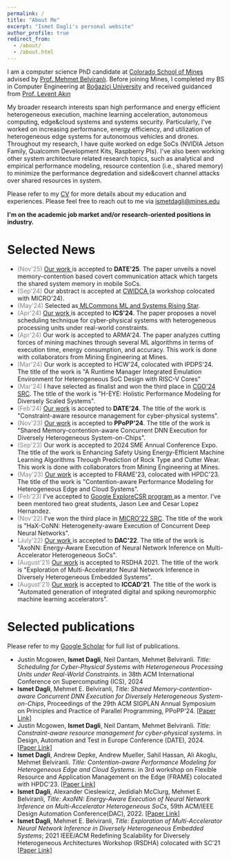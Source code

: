```yaml
---
permalink: /
title: "About Me"
excerpt: "Ismet Dagli's personal website"
author_profile: true
redirect_from: 
  - /about/
  - /about.html
---
```


I am a computer science PhD candidate at [Colorado School of Mines](https://cs.mines.edu/) advised by [Prof. Mehmet Belviranlı](https://mehmet.belviranli.com/). Before joining Mines, I completed my BS in Computer Engineering at [Boğaziçi University](https://www.cmpe.boun.edu.tr/) and received guidanced from [Prof. Levent Akın](https://www.cmpe.boun.edu.tr/~akin/)

My broader research interests span high performance and energy efficient heterogeneous execution, machine learning acceleration, autonomous computing, edge&cloud systems and systems security. Particularly, I've worked on increasing performance, energy efficiency, and utilization of heterogeneous edge systems for autonomous vehicles and drones. Throughout my research, I have quite worked on edge SoCs (NVIDIA Jetson Family, Qualcomm Development Kits, Raspberry PIs). I've also been working other system architecture related research topics, such as analytical and empirical performance modeling, resource contention (i.e., shared memory) to minimize the performance degredation and side&covert channel attacks over shared resources in system. 

Please refer to my <a href="https://ismetdagli.github.io/files/IsmetDagli.pdf" target="_blank">CV</a> for more details about my education and experiences. Please feel free to reach out to me via ismetdagli@mines.edu

**I'm on the academic job market and/or research-oriented positions in industry.**

Selected News
=====
* <span style="color:gray">(Nov'25)</span> <a href="https://arxiv.org/abs/2412.05228" target="_blank"> Our work </a> is accepted to <strong>DATE'25</strong>. The paper unveils a novel memory-contention based covert communication attack which targets the shared system memory in mobile SoCs.
* <span style="color:gray">(Sep'24)</span> Our abstract is accepted at <a href="https://www.colorado.edu/conference/cwwmca/" target="_blank"> CWIDCA </a> (a workshop colocated with MICRO'24). 
* <span style="color:gray">(May'24)</span> Selected as<a href="https://mlcommons.org/about-us/programs/" target="_blank">  MLCommons ML and Systems Rising Star</a>. 
* <span style="color:gray">(Apr'24)</span> <a href="https://ismetdagli.github.io/files/ics24.pdf" target="_blank"> Our work </a> is accepted to <strong>ICS'24</strong>. The paper proposes a novel scheduling technique for cyber-physical systems with heterogeneous processing units under real-world constraints.
* <span style="color:gray">(Apr'24)</span> Our work is accepted to ARMA'24. The paper analyzes cutting forces of mining machines through several ML algorithms in terms of execution time, energy consumption, and accuracy. This work is done with collaborators from Mining Engineering at Mines.
* <span style="color:gray">(Mar'24)</span> Our work is accepted to HCW'24, colocated with IPDPS'24. The title of the work is "A Runtime Manager Integrated Emulation Environment for Heterogeneous SoC Design with RISC-V Cores"
* <span style="color:gray">(Mar'24)</span> I have selected as finalist and won the third place in <a href="https://conf.researchr.org/track/cgo-2024/cgo-2024-student-research-competition" target="_blank">CGO'24 SRC</a>. The title of the work is "H-EYE: Holistic Performance Modeling for Diversely Scaled Systems".
* <span style="color:gray">(Feb'24)</span> <a href="https://www.date-conference.com/programme#ASD05P" target="_blank"> Our work</a> is accepted to <strong>DATE'24</strong>. The title of the work is "Constraint-aware resource management for cyber-physical systems".
* <span style="color:gray">(Nov'23)</span> <a href="https://arxiv.org/pdf/2308.05869.pdf" target="_blank"> Our work</a> is accepted to <strong>PPoPP'24</strong>. The title of the work is "Shared Memory-contention-aware Concurrent DNN Execution for Diversely Heterogeneous System-on-Chips".
* <span style="color:gray">(Sep'23)</span> Our work is accepted to 2024 SME Annual Conference Expo. The title of the work is Enhancing Safety Using Energy-Efficient Machine Learning Algorithms Through Prediction of Rock Type and Cutter Wear. This work is done with collaborators from Mining Engineering at Mines.
* <span style="color:gray">(May'23)</span> <a href="https://ismetdagli.github.io/files/frame23.pdf" target="_blank"> Our work</a> is accepted to FRAME'23, colocated with HPDC'23. The title of the work is "Contention-aware Performance Modeling for Heterogeneous Edge and Cloud Systems".
* <span style="color:gray">(Feb'23)</span> I've accepted to <a href="https://research.google/outreach/explore-csr/" target="_blank"> Google ExploreCSR program </a> as a mentor. I've been mentored two great students, Jason Lee and Cesar Lopez Hernandez. 
* <span style="color:gray">(Nov'22)</span> I've won the third place in <a href="https://src.acm.org/winners/2023" target="_blank">MICRO'22 SRC</a>. The title of the work is "HaX-CoNN: Heterogeneity-aware Execution of Concurrent Deep Neural Networks".
* <span style="color:gray">(July'22)</span> <a href="https://ismetdagli.github.io/files/dac22.pdf" target="_blank"> Our work </a> is accepted to <strong>DAC'22</strong>. The title of the work is "AxoNN: Energy-Aware Execution of Neural Network Inference on Multi-Accelerator Heterogeneous SoCs".
* <span style="color:gray">(August'21)</span> <a href="https://ismetdagli.github.io/files/rsdha21.pdf" target="_blank">Our work</a> is accepted to  RSDHA 2021. The title of the work is "Exploration of Multi-Accelerator Neural Network Inference in Diversely Heterogeneous Embedded Systems".
* <span style="color:gray">(August'21)</span> <a href="https://ismetdagli.github.io/files/iccad21.pdf" target="_blank">Our work</a> is accepted to  <strong>ICCAD'21</strong>. The title of the work is "Automated generation of integrated digital and spiking neuromorphic machine learning accelerators".



Selected publications
=====
Please refer to my [Google Scholar](https://scholar.google.com/citations?user=x5wYzjkAAAAJ&hl=en) for full list of publications.
* Justin Mcgowen, **Ismet Dagli**, Neil Dantam, Mehmet Belviranli. *Title: Scheduling for Cyber-Physical Systems with Heterogeneous Processing Units under Real-World Constraints*. in  38th ACM International Conference on Supercomputing (ICS), 2024
* **Ismet Dagli**, Mehmet E. Belviranli, *Title: Shared Memory-contention-aware Concurrent DNN Execution for Diversely Heterogeneous System-on-Chips*, Proceedings of the 29th ACM SIGPLAN Annual Symposium on Principles and Practice of Parallel Programming, PPoPP'24. <a href="https://dl.acm.org/doi/10.1145/3627535.3638502" target="_blank">[Paper Link]</a>
* Justin Mcgowen, **Ismet Dagli**, Neil Dantam, Mehmet Belviranli. *Title: Constraint-aware resource management for cyber-physical systems*. in Design, Automation and Test in Europe Conference (DATE), 2024. <a href="https://www.date-conference.com/programme#ASD05P" target="_blank">[Paper Link]</a>
* **Ismet Dagli**, Andrew Depke, Andrew Mueller, Sahil Hassan, Ali Akoglu, Mehmet Belviranli. *Title: Contention-aware Performance Modeling for Heterogeneous Edge and Cloud Systems*. in 3rd workshop on Flexible Resource and Application Management on the Edge (FRAME) colocated with HPDC'23. <a href="https://ismetdagli.github.io/files/frame23.pdf" target="_blank">[Paper Link]</a>
* **Ismet Dagli**, Alexander Cieslewicz, Jedidiah McClurg, Mehmet E. Belviranli, *Title: AxoNN: Energy-Aware Execution of Neural Network Inference on Multi-Accelerator Heterogeneous SoCs*, 59th ACM/IEEE Design Automation Conference(DAC), 2022. <a href="https://ismetdagli.github.io/files/dac22.pdf" target="_blank">[Paper Link]</a>
* **Ismet Dagli**, Mehmet E. Belviranli, *Title: Exploration of Multi-Accelerator Neural Network Inference in Diversely Heterogeneous Embedded Systems*; 2021 IEEE/ACM Redefining Scalability for Diversely Heterogeneous Architectures Workshop (RSDHA) colocated with SC'21 <a href="https://ismetdagli.github.io/files/rsdha21.pdf" target="_blank">[Paper Link]</a>

